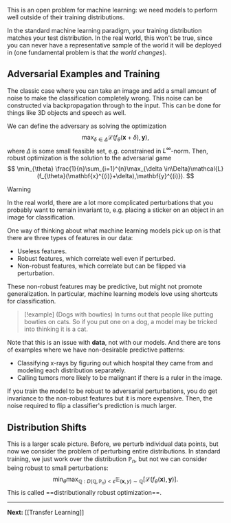 This is an open problem for machine learning: we need models to perform well outside of their training distributions.

In the standard machine learning paradigm, your training distribution matches your test distribution. In the real world, this won't be true, since you can never have a representative sample of the world it will be deployed in (one fundamental problem is that *the world changes*). 

## Adversarial Examples and Training

The classic case where you can take an image and add a small amount of noise to make the classification completely wrong. This noise can be constructed via backpropagation through to the input. This can be done for things like 3D objects and speech as well.

We can define the adversary as solving the optimization
$$
\max_{\delta \in\Delta}\mathcal{L}(f_{\theta}(\mathbf{x}+\delta),\mathbf{y}),
$$
where $\Delta$ is some small feasible set, e.g. constrained in $L^{\infty}$-norm. Then, robust optimization is the solution to the adversarial game
$$
\min_{\theta} \frac{1}{n}\sum_{i=1}^{n}\max_{\delta \in\Delta}\mathcal{L}(f_{\theta}(\mathbf{x}^{(i)}+\delta),\mathbf{y}^{(i)}).
$$
> [!warning]
> In the real world, there are a lot more complicated perturbations that you probably want to remain invariant to, e.g. placing a sticker on an object in an image for classification.

One way of thinking about what machine learning models pick up on is that there are three types of features in our data:

* Useless features.
* Robust features, which correlate well even if perturbed.
* Non-robust features, which correlate but can be flipped via perturbation.

These non-robust features may be predictive, but might not promote generalization. In particular, machine learning models love using shortcuts for classification.

> [!example] (Dogs with bowties)
> In turns out that people like putting bowties on cats. So if you put one on a dog, a model may be tricked into thinking it is a cat.

Note that this is an issue with **data**, not with our models. And there are tons of examples where we have non-desirable predictive patterns:

* Classifying x-rays by figuring out which hospital they came from and modeling each distribution separately.
* Calling tumors more likely to be malignant if there is a ruler in the image.

If you train the model to be robust to adversarial perturbations, you do get invariance to the non-robust features but it is more expensive. Then, the noise required to flip a classifier's prediction is much larger. 

## Distribution Shifts

This is a larger scale picture. Before, we perturb individual data points, but now we consider the problem of perturbing entire distributions. In standard training, we just work over the distribution $\mathbb{P}_{n}$, but not we can consider being robust to small perturbations:
$$
\min_{\theta}\max_{\mathbb{Q}:D(\mathbb{Q},\mathbb{P}_{n})<\varepsilon}\mathbb{E}_{(\mathbf{x},y)\sim \mathbb{Q}}\left[ \mathcal{L}(f_{\theta}(\mathbf{x}),\mathbf{y}) \right].
$$
This is called ==distributionally robust optimization==. 

---

**Next:** [[Transfer Learning]]